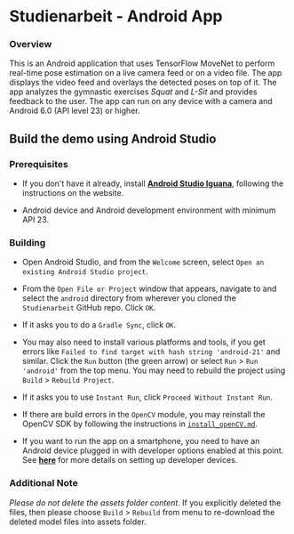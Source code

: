 # Studienarbeit - Android App

### Overview
This is an Android application that uses TensorFlow MoveNet to perform real-time pose estimation on a live camera feed 
or on a video file. The app displays the video feed and overlays the detected poses on top of it.
The app analyzes the gymnastic exercises _Squat_ and _L-Sit_ and provides feedback to the user.
The app can run on any device with a camera and Android 6.0 (API level 23) or higher.

## Build the demo using Android Studio

### Prerequisites

* If you don't have it already, install **[Android Studio Iguana](
  https://developer.android.com/studio/releases/past-releases/as-iguana-release-notes?hl=en)**, following the instructions on the website.

* Android device and Android development environment with minimum API 23.

### Building
* Open Android Studio, and from the `Welcome` screen, select
`Open an existing Android Studio project`.

* From the `Open File or Project` window that appears, navigate to and select
 the `android` directory from wherever you
 cloned the `Studienarbeit` GitHub repo. Click `OK`.

* If it asks you to do a `Gradle Sync`, click `OK`.

* You may also need to install various platforms and tools, if you get errors
 like `Failed to find target with hash string 'android-21'` and similar. Click
 the `Run` button (the green arrow) or select `Run` > `Run 'android'` from the
 top menu. You may need to rebuild the project using `Build` > `Rebuild Project`.

* If it asks you to use `Instant Run`, click `Proceed Without Instant Run`.

* If there are build errors in the `OpenCV` module, you may reinstall the
 OpenCV SDK by following the instructions in [`install_openCV.md`](install_openCV.md).

* If you want to run the app on a smartphone, you need to have an Android device plugged in with developer options
 enabled at this point. See **[here](
 https://developer.android.com/studio/run/device)** for more details
 on setting up developer devices.

### Additional Note
_Please do not delete the assets folder content_. If you explicitly deleted the
 files, then please choose `Build` > `Rebuild` from menu to re-download the
 deleted model files into assets folder.
